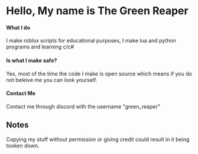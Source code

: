 <h1> Hello, My name is The Green Reaper</h1>

<h4> What I do</h3>
<p> I make roblox scripts for educational purposes, I make lua and python programs and learning c/c#</p>

<h4> Is what I make safe? </h4>
<p> Yes, most of the time the code I make is open source which means if you do not beleive me you can look yourself.</p>

<h4> Contact Me</h4>
<p> Contact me through discord with the username "green_reaper"</p>


<h2> Notes</h2>
<p> Copying my stuff without permission or giving credit could result in it being tooken down.</p>
